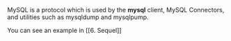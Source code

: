 MySQL is a protocol which is used by the **mysql** client, MySQL Connectors, and utilities such as mysqldump and mysqlpump.

You can see an example in [[6. Sequel]] 